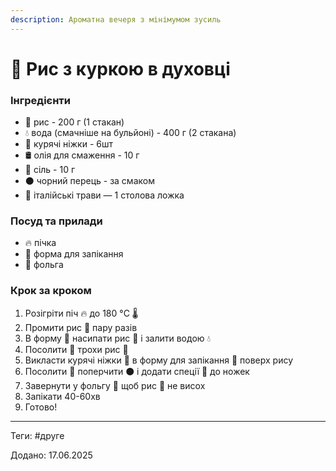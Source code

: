 ```yaml
---
description: Ароматна вечеря з мінімумом зусиль
---
```


# 🍚 Рис з куркою в духовці

### Інгредієнти

* 🌾 рис - 200 г (1 стакан)
* 💧 вода (смачніше на бульйоні) - 400 г (2 стакана)
* 🍗 курячі ніжки - 6шт
* 🛢️ олія для смаження - 10 г
* :salt: сіль - 10 г
* ⚫ чорний перець - за смаком
* 🌿 італійські трави — 1 столова ложка

### Посуд та прилади

* 🔥 пічка
* 🥘 форма для запікання
* 🔗 фольга

### Крок за кроком

1. Розігріти піч 🔥 до 180 °C :thermometer:
2. Промити рис 🌾 пару разів
3. В форму 🥘 насипати рис 🌾 і залити водою :droplet:
4. Посолити :salt: трохи рис 🌾
5. Викласти курячі ніжки 🍗 в форму для запікання 🥘 поверх рису
6. Посолити :salt: поперчити ⚫ і додати спеції 🌿 до ножек
7. Завернути у фольгу 🔗 щоб рис 🌾 не висох
8. Запікати 40-60хв
9. Готово!

***

Теги: #друге

Додано: 17.06.2025
